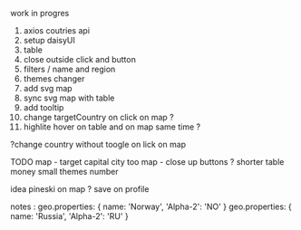 work in progres

1. axios coutries api
2. setup daisyUI
3. table
4. close outside click and button
5. filters / name and region
6. themes changer
7. add svg map
8. sync svg map with table
9. add tooltip
10. change targetCountry on click on map ?
11. highlite hover on table and on map same time ?

?change country without toogle on lick on map

TODO
map - target capital city too
map - close up buttons ?
shorter table
money
small themes number

idea
pineski on map ? save on profile

notes :
geo.properties:
{ name: 'Norway', 'Alpha-2': 'NO' }
geo.properties:
{ name: 'Russia', 'Alpha-2': 'RU' }
